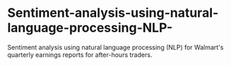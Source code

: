 # Sentiment-analysis-using-natural-language-processing-NLP-
Sentiment analysis using natural language processing (NLP) for Walmart's quarterly earnings reports for after-hours traders.
